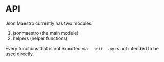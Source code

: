 # API

Json Maestro currently has two modules:

1. jsonmaestro (the main module)
2. helpers (helper functions)

Every functions that is not exported via `__init__.py` is not intended to be used directly.